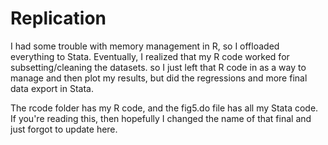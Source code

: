 # Replication

I had some trouble with memory management in R, so I offloaded everything to Stata.
Eventually, I realized that my R code worked for subsetting/cleaning the datasets.
so I just left that R code in as a way to manage and then plot my results,
but did the regressions and more final data export in Stata.

The rcode folder has my R code, and the fig5.do file has all my 
Stata code. If you're reading this, then hopefully I changed the name of that final
and just forgot to update here.
